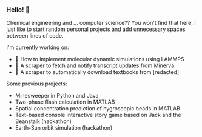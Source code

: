### Hello! 👋
Chemical engineering and ... computer science?? You won't find that here, I just like to start random personal projects and add unnecessary spaces between lines of code.

I'm currently working on:
- 🌱 How to implement molecular dynamic simulations using LAMMPS
- 🌱 A scraper to fetch and notify transcript updates from Minerva
- 🌱 A scraper to automatically download textbooks from [redacted]

Some previous projects:
- Minesweeper in Python and Java
- Two-phase flash calculation in MATLAB
- Spatial concentration prediction of hygroscopic beads in MATLAB
- Text-based console interactive story game based on Jack and the Beanstalk (hackathon)
- Earth-Sun orbit simulation (hackathon)

<!--
**jennifertramsu/jennifertramsu** is a ✨ _special_ ✨ repository because its `README.md` (this file) appears on your GitHub profile.

Here are some ideas to get you started:

- 🔭 I’m currently working on ...
- 🌱 I’m currently learning ...
- 👯 I’m looking to collaborate on ...
- 🤔 I’m looking for help with ...
- 💬 Ask me about ...
- 📫 How to reach me: ...
- 😄 Pronouns: ...
- ⚡ Fun fact: ...
-->
